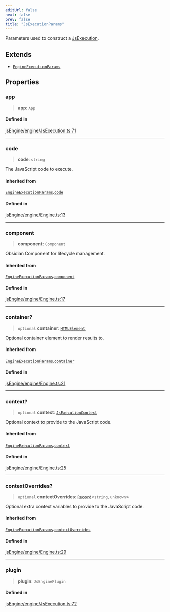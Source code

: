 ```yaml
---
editUrl: false
next: false
prev: false
title: "JsExecutionParams"
---
```


Parameters used to construct a [JsExecution](../../../../../obsidian-js-engine-plugin-docs/api/classes/jsexecution).

## Extends

- [`EngineExecutionParams`](/obsidian-js-engine-plugin-docs/api/interfaces/engineexecutionparams/)

## Properties

### app

> **app**: `App`

#### Defined in

[jsEngine/engine/JsExecution.ts:71](https://github.com/mProjectsCode/obsidian-js-engine-plugin/blob/c8107c135035ea9518f13c9859a322a46eebe15e/jsEngine/engine/JsExecution.ts#L71)

***

### code

> **code**: `string`

The JavaScript code to execute.

#### Inherited from

[`EngineExecutionParams`](/obsidian-js-engine-plugin-docs/api/interfaces/engineexecutionparams/).[`code`](/obsidian-js-engine-plugin-docs/api/interfaces/engineexecutionparams/#code)

#### Defined in

[jsEngine/engine/Engine.ts:13](https://github.com/mProjectsCode/obsidian-js-engine-plugin/blob/c8107c135035ea9518f13c9859a322a46eebe15e/jsEngine/engine/Engine.ts#L13)

***

### component

> **component**: `Component`

Obsidian Component for lifecycle management.

#### Inherited from

[`EngineExecutionParams`](/obsidian-js-engine-plugin-docs/api/interfaces/engineexecutionparams/).[`component`](/obsidian-js-engine-plugin-docs/api/interfaces/engineexecutionparams/#component)

#### Defined in

[jsEngine/engine/Engine.ts:17](https://github.com/mProjectsCode/obsidian-js-engine-plugin/blob/c8107c135035ea9518f13c9859a322a46eebe15e/jsEngine/engine/Engine.ts#L17)

***

### container?

> `optional` **container**: [`HTMLElement`](https://developer.mozilla.org/docs/Web/API/HTMLElement)

Optional container element to render results to.

#### Inherited from

[`EngineExecutionParams`](/obsidian-js-engine-plugin-docs/api/interfaces/engineexecutionparams/).[`container`](/obsidian-js-engine-plugin-docs/api/interfaces/engineexecutionparams/#container)

#### Defined in

[jsEngine/engine/Engine.ts:21](https://github.com/mProjectsCode/obsidian-js-engine-plugin/blob/c8107c135035ea9518f13c9859a322a46eebe15e/jsEngine/engine/Engine.ts#L21)

***

### context?

> `optional` **context**: [`JsExecutionContext`](/obsidian-js-engine-plugin-docs/api/interfaces/jsexecutioncontext/)

Optional context to provide to the JavaScript code.

#### Inherited from

[`EngineExecutionParams`](/obsidian-js-engine-plugin-docs/api/interfaces/engineexecutionparams/).[`context`](/obsidian-js-engine-plugin-docs/api/interfaces/engineexecutionparams/#context)

#### Defined in

[jsEngine/engine/Engine.ts:25](https://github.com/mProjectsCode/obsidian-js-engine-plugin/blob/c8107c135035ea9518f13c9859a322a46eebe15e/jsEngine/engine/Engine.ts#L25)

***

### contextOverrides?

> `optional` **contextOverrides**: [`Record`](https://www.typescriptlang.org/docs/handbook/utility-types.html#recordkeys-type)\<`string`, `unknown`\>

Optional extra context variables to provide to the JavaScript code.

#### Inherited from

[`EngineExecutionParams`](/obsidian-js-engine-plugin-docs/api/interfaces/engineexecutionparams/).[`contextOverrides`](/obsidian-js-engine-plugin-docs/api/interfaces/engineexecutionparams/#contextoverrides)

#### Defined in

[jsEngine/engine/Engine.ts:29](https://github.com/mProjectsCode/obsidian-js-engine-plugin/blob/c8107c135035ea9518f13c9859a322a46eebe15e/jsEngine/engine/Engine.ts#L29)

***

### plugin

> **plugin**: `JsEnginePlugin`

#### Defined in

[jsEngine/engine/JsExecution.ts:72](https://github.com/mProjectsCode/obsidian-js-engine-plugin/blob/c8107c135035ea9518f13c9859a322a46eebe15e/jsEngine/engine/JsExecution.ts#L72)
